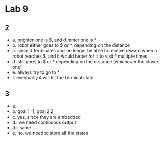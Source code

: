 # Lab 9

## 2
- a. brighter one is $, and dimmer one is *
- b. robot either goes to $ or *, depending on the distance
- c. since it terminates and no longer be able to receive reward when a robot reaches $, and it would better for it to visit * multiple times
- d. still goes to $ or * depending on the distance (whichever the closer one)
- e. always try to go to *
- f. eventually it will hit the terminal state

## 3
- a.
- b. goal 1: 1, goal 2:2
- c. yes, since they are embedded
- d.i we need continuous output
- d.ii same
- e. no, we need to store all the states
